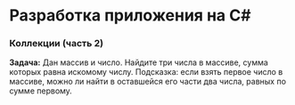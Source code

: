 # Разработка приложения на C#

### Коллекции (часть 2)

**Задача:** Дан массив и число. Найдите три числа в массиве, сумма которых равна искомому числу. Подсказка: если взять первое число в массиве, можно ли найти в оставшейся его части два числа, равных по сумме первому.
